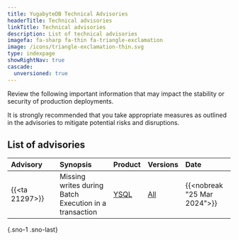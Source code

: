 ```yaml
---
title: YugabyteDB Technical Advisories
headerTitle: Technical advisories
linkTitle: Technical advisories
description: List of technical advisories
imagefa: fa-sharp fa-thin fa-triangle-exclamation
image: /icons/triangle-exclamation-thin.svg
type: indexpage
showRightNav: true
cascade:
  unversioned: true
---
```


Review the following important information that may impact the stability or security of production deployments.

It is strongly recommended that you take appropriate measures as outlined in the advisories to mitigate potential risks and disruptions.

## List of advisories

| Advisory&nbsp;&nbsp;&nbsp;&nbsp;&nbsp; | Synopsis | Product | Versions | Date |
| :------------------------------------- | :------- | :------ | :------- | :--- |
| {{<ta 21297>}}| Missing writes during Batch Execution in a transaction | [YSQL](../../api/ysql/) | [All](../ybdb-releases/)  | {{<nobreak "25 Mar 2024">}}  |
{.sno-1 .sno-last}
